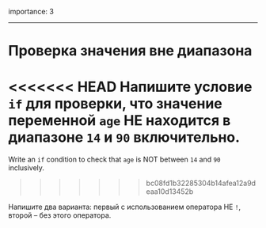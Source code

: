 importance: 3

---

# Проверка значения вне диапазона

<<<<<<< HEAD
Напишите условие `if` для проверки, что значение переменной `age` НЕ находится в диапазоне `14` и `90` включительно.
=======
Write an `if` condition to check that `age` is NOT between `14` and `90` inclusively.
>>>>>>> bc08fd1b32285304b14afea12a9deaa10d13452b

Напишите два варианта: первый с использованием оператора НЕ `!`, второй – без этого оператора.
